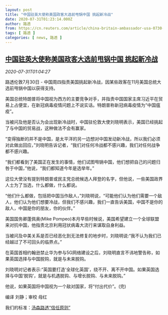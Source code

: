 ```yaml
---
layout: post
title: "中国驻英大使称美国政客大选前甩锅中国 挑起新冷战"
date: 2020-07-31T01:23:14.000Z
author: 路透
from: https://cn.reuters.com/article/china-britain-ambassador-usa-0730-thur-idCNKCS24W03G
tags: [ 路透 ]
categories: [ news, 路透 ]
---
```

<!--1596158594000-->
[中国驻英大使称美国政客大选前甩锅中国 挑起新冷战](https://cn.reuters.com/article/china-britain-ambassador-usa-0730-thur-idCNKCS24W03G)
------

<div>
<div><i>2020-07-31T01:04:27</i></div><div class="StandardArticleBody_body"><p>路透伦敦7月30日 - 中国周四指责美国挑起新冷战，因某些政客在11月美国总统大选前甩锅中国以获得支持。 </p><p>美国总统特朗普将中国视为西方的主要竞争对手，并指责中国国家主席习近平在贸易上占便宜，在新冠病毒疫情问题上不说实话。特朗普称新冠病毒疫情为“中国瘟疫”。 </p><p>当被问及他是否认为会出现新冷战时，中国驻伦敦大使刘晓明表示，美国已经挑起了与中国的贸易战，这种做法不会有赢家。 </p><p>“变得独断的并不是中国，是太平洋的另一边想对中国发动新冷战，所以我们必须对此做出回应，”刘晓明告诉记者，“我们对任何冷战都不感兴趣，我们对任何战争都不感兴趣。 </p><p>“我们都看到了美国正在发生的事情，他们试图甩锅中国，他们想把自己的问题归咎于中国，”他说，“我们都知道今年是选举年。” </p><p>这位大使没有提到特朗普或民主党总统候选人拜登的名字，但他说，一些美国政界人士为了当选，什么都做，什么都说。 </p><p>“他们什么都做，包括把中国当作敌人，”刘晓明说，“可能他们认为他们需要一个敌人，他们认为他们想要冷战，但我们不感兴趣，我们一直告诉美国，中国不是你的敌人，中国是你的朋友，你的伙伴。” </p><p>美国国务卿蓬佩奥(Mike Pompeo)本月早些时候说，美国希望建立一个全球联盟来对抗中国，他指责北京利用冠状病毒大流行来谋取自身利益。 </p><p>当被问及中美关系是否已经恶化到无法修复的地步时，刘晓明说:“我不认为我们已经越过了不可回头的临界点。” </p><p>在英国首相约翰逊禁止华为参与5G网络建设之后，刘晓明直言不讳地警告称，如果英国选择与中国脱钩，就是与未来脱钩。 </p><p>刘晓明对记者表示:“英国要打造‘全球化英国’，绕不开、离不开中国。如果英国选择与中国‘脱钩’，就是与机遇脱钩、与增长脱钩、与未来脱钩。” </p><p>他说，如果英国将中国视为一个敌对国家，将“付出代价”。(完) </p><div class="Attribution_container"><div class="Attribution_attribution"><p class="Attribution_content">编译 刘静；审校 母红 </p></div></div><div class="StandardArticleBody_trustBadgeContainer"><span class="StandardArticleBody_trustBadgeTitle">我们的标准：</span><span class="trustBadgeUrl"><a href="https://www.thomsonreuters.cn/content/dam/openweb/documents/pdf/china/brochures/about-us-1.pdf">汤森路透“信任原则”</a></span></div></div>
</div>
